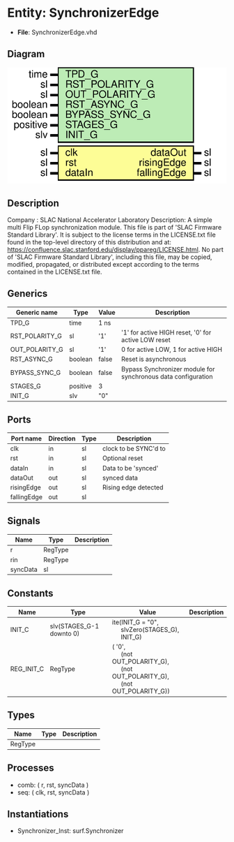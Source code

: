 # Entity: SynchronizerEdge

- **File**: SynchronizerEdge.vhd
## Diagram

![Diagram](SynchronizerEdge.svg "Diagram")
## Description

Company    : SLAC National Accelerator Laboratory
Description: A simple multi Flip FLop synchronization module.
This file is part of 'SLAC Firmware Standard Library'.
It is subject to the license terms in the LICENSE.txt file found in the
top-level directory of this distribution and at:
   https://confluence.slac.stanford.edu/display/ppareg/LICENSE.html.
No part of 'SLAC Firmware Standard Library', including this file,
may be copied, modified, propagated, or distributed except according to
the terms contained in the LICENSE.txt file.
## Generics

| Generic name   | Type     | Value | Description                                                   |
| -------------- | -------- | ----- | ------------------------------------------------------------- |
| TPD_G          | time     | 1 ns  |                                                               |
| RST_POLARITY_G | sl       | '1'   | '1' for active HIGH reset, '0' for active LOW reset           |
| OUT_POLARITY_G | sl       | '1'   | 0 for active LOW, 1 for active HIGH                           |
| RST_ASYNC_G    | boolean  | false | Reset is asynchronous                                         |
| BYPASS_SYNC_G  | boolean  | false | Bypass Synchronizer module for synchronous data configuration |
| STAGES_G       | positive | 3     |                                                               |
| INIT_G         | slv      | "0"   |                                                               |
## Ports

| Port name   | Direction | Type | Description           |
| ----------- | --------- | ---- | --------------------- |
| clk         | in        | sl   | clock to be SYNC'd to |
| rst         | in        | sl   | Optional reset        |
| dataIn      | in        | sl   | Data to be 'synced'   |
| dataOut     | out       | sl   | synced data           |
| risingEdge  | out       | sl   | Rising edge detected  |
| fallingEdge | out       | sl   |                       |
## Signals

| Name     | Type    | Description |
| -------- | ------- | ----------- |
| r        | RegType |             |
| rin      | RegType |             |
| syncData | sl      |             |
## Constants

| Name       | Type                     | Value                                                                                                                                                                                                         | Description |
| ---------- | ------------------------ | ------------------------------------------------------------------------------------------------------------------------------------------------------------------------------------------------------------- | ----------- |
| INIT_C     | slv(STAGES_G-1 downto 0) |  ite(INIT_G = "0",<br><span style="padding-left:20px"> slvZero(STAGES_G),<br><span style="padding-left:20px"> INIT_G)                                                                                         |             |
| REG_INIT_C | RegType                  |  (       '0',<br><span style="padding-left:20px">       (not OUT_POLARITY_G),<br><span style="padding-left:20px">       (not OUT_POLARITY_G),<br><span style="padding-left:20px">       (not OUT_POLARITY_G)) |             |
## Types

| Name    | Type | Description |
| ------- | ---- | ----------- |
| RegType |      |             |
## Processes
- comb: ( r, rst, syncData )
- seq: ( clk, rst, syncData )
## Instantiations

- Synchronizer_Inst: surf.Synchronizer
